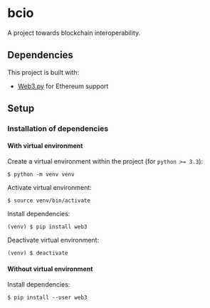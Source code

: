 # bcio

A project towards blockchain interoperability.

## Dependencies

This project is built with:

- [Web3.py](https://web3py.readthedocs.io/en/stable/) for Ethereum support

## Setup

### Installation of dependencies

#### With virtual environment

Create a virtual environment within the project (for `python >= 3.3`):

```
$ python -m venv venv
```

Activate virtual environment:

```
$ source venv/bin/activate
```

Install dependencies:

```
(venv) $ pip install web3
```

Deactivate virtual environment:

```
(venv) $ deactivate
```

#### Without virtual environment

Install dependencies:

```
$ pip install --user web3
```
